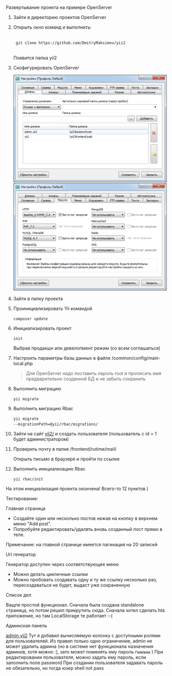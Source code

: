 Развертывание проекта на примере OpenServer

1. Зайти в директорию проектов OpenServer

2. Открыть окно команд и выполнить:

    <code>
	git clone https://github.com/DmitryMaksimov/yii2
    </code>
	
    Появится папка yii2

3. Скофигурировать OpenServer

    <img src="openserver.png"/>

    <img src="openserver2.png"/>

4. Зайти в папку проекта

5. Проинициализировать Yii командой

    <code>composer update</code>

6. Инициализировать проект

    <code>init</code>

    Выбрав продакшн или девелопмент режим (со всем соглашаться)

7. Настроить параметры базы данных в файле /common/config/main-local.php

    > Для OpenServer надо поставить пароль root и прописать имя предварительно созданной БД и не забыть сохранить

8. Выполнить миграцию

    <code>yii migrate</code>

9. Выполнить миграцию Rbac

    <code>yii migrate --migrationPath=@yii/rbac/migrations/</code>

10. Зайти на сайт <a href='yii2/index.php?r=site%2Fsignup'>yii2/</a> и создать пользователя (пользователь с id = 1 будет администратором)

11. Проверить почту в папке /frontend/rutime/mail/

    <warning>Открыть письмо в браузере и пройти по ссылке</warning>

12. Выполнить инициализацию Rbac

    <code>yii rbac/init</code>

На этом инициализация проекта окончена! Всего-то 12 пунктов )

Тестирование:


Главная страница

- Создайте один или несколько постов нажав на кнопку в верхнем меню "Add post".
- Попробуйте редактировать/удалять вновь созданный пост прямо в теле.

Примечание: на главной странице имеется пагинация на 20 записей


Url генератор

Генератор доступен через соответствующее меню

- Можно делать цикличные ссылки
- Можно пробовать создавать одну и ту же ссылку несколько раз, пересоздаваться не будет, выдаст уже сохраненную


Список дел

Ващпе простой функционал. Сначала была создана standalone страница, но потом решил прикрутить сюда.
Сначала хотел сделать hta приложение, но там LocalStorage те работает :-(


Админская панель

<a href='http://admin.yii2/'>admin.yii2</a> Тут я добавил вычисляемую колонку с доступными ролями для пользователей.
Из правил только одно ограничение, admin не может удалить админа (но в системе нет функционала назначения админов, хотя можно :], зато может поменять ему пароль гыыыы )
При редактировании пользователя, можно задать ему пароль, если заполнить поле password
При создании пользователя задавать пароль не обязательно, но тогда юзер shell not pass


